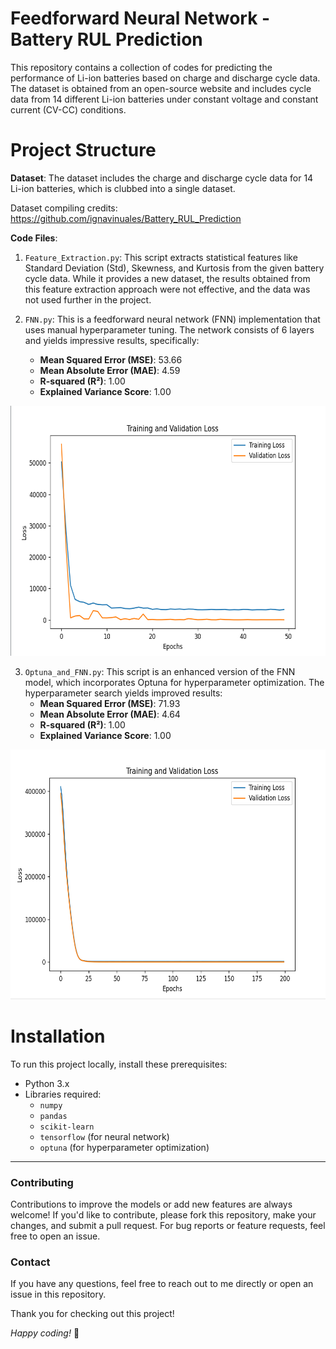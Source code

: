 # Feedforward Neural Network - Battery RUL Prediction

This repository contains a collection of codes for predicting the performance of Li-ion batteries based on charge and discharge cycle data. The dataset is obtained from an open-source website and includes cycle data from 14 different Li-ion batteries under constant voltage and constant current (CV-CC) conditions.

# Project Structure

**Dataset**: The dataset includes the charge and discharge cycle data for 14 Li-ion batteries, which is clubbed into a single dataset.

Dataset compiling credits: https://github.com/ignavinuales/Battery_RUL_Prediction
  
**Code Files**:
  1. `Feature_Extraction.py`: This script extracts statistical features like Standard Deviation (Std), Skewness, and Kurtosis from the given battery cycle data. 
     While it provides a new dataset, the results obtained from this feature extraction approach were not effective, and the data was not used further in the project.
  
  2. `FNN.py`: This is a feedforward neural network (FNN) implementation that uses manual hyperparameter tuning. The network consists of 6 layers and yields 
      impressive results, specifically:
      - **Mean Squared Error (MSE)**: 53.66
      - **Mean Absolute Error (MAE)**: 4.59
      - **R-squared (R²)**: 1.00
      - **Explained Variance Score**: 1.00
<p align="center">
  <img src="https://github.com/Buvaanesh/FNN_Battery_RUL/blob/main/Validation%20Loss%20-%20FNN.png" width="600" height="400">
</p>
    
  3. `Optuna_and_FNN.py`: This script is an enhanced version of the FNN model, which incorporates Optuna for hyperparameter optimization. The hyperparameter search yields improved results:
      - **Mean Squared Error (MSE)**: 71.93
      - **Mean Absolute Error (MAE)**: 4.64
      - **R-squared (R²)**: 1.00
      - **Explained Variance Score**: 1.00
<p align="center">
  <img src="https://github.com/Buvaanesh/FNN_Battery_RUL/blob/main/Validation%20Loss%20-%20Optuna%20and%20FNN.png"  width="600" height="400">
</p>

# Installation

To run this project locally, install these prerequisites:
- Python 3.x
- Libraries required:
  - `numpy`
  - `pandas`
  - `scikit-learn`
  - `tensorflow` (for neural network)
  - `optuna` (for hyperparameter optimization)
---
### **Contributing**

Contributions to improve the models or add new features are always welcome! If you'd like to contribute, please fork this repository, make your changes, and submit a pull request. For bug reports or feature requests, feel free to open an issue.

### Contact

If you have any questions, feel free to reach out to me directly or open an issue in this repository.

Thank you for checking out this project!

*Happy coding!* 🚀



